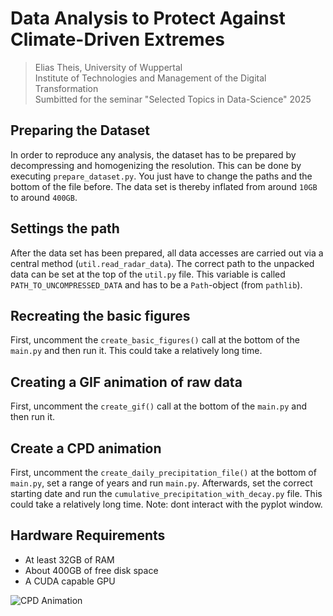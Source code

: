 
# Data Analysis to Protect Against Climate-Driven Extremes

>Elias Theis, University of Wuppertal<br>
>Institute of Technologies and Management of the Digital Transformation<br>
>Sumbitted for the seminar "Selected Topics in Data-Science" 2025

## Preparing the Dataset
In order to reproduce any analysis, the dataset has to be prepared by decompressing and homogenizing the resolution. This can be done by executing `prepare_dataset.py`. You just have to change the paths and the bottom of the file before. The data set is thereby inflated from around `10GB` to around `400GB`.

## Settings the path
After the data set has been prepared, all data accesses are carried out via a central method (`util.read_radar_data`). The correct path to the unpacked data can be set at the top of the `util.py` file. This variable is called `PATH_TO_UNCOMPRESSED_DATA` and has to be a `Path`-object (from `pathlib`).

## Recreating the basic figures
First, uncomment the `create_basic_figures()` call at the bottom of the `main.py` and then run it. This could take a relatively long time.

## Creating a GIF animation of raw data
First, uncomment the `create_gif()` call at the bottom of the `main.py` and then run it.

## Create a CPD animation
First, uncomment the `create_daily_precipitation_file()` at the bottom of `main.py`, set a range of years and run `main.py`. Afterwards, set the correct starting date and run the `cumulative_precipitation_with_decay.py` file. This could take a relatively long time. Note: dont interact with the pyplot window.


## Hardware Requirements
- At least 32GB of RAM
- About 400GB of free disk space
- A CUDA capable GPU

![CPD Animation](CPD.gif)
